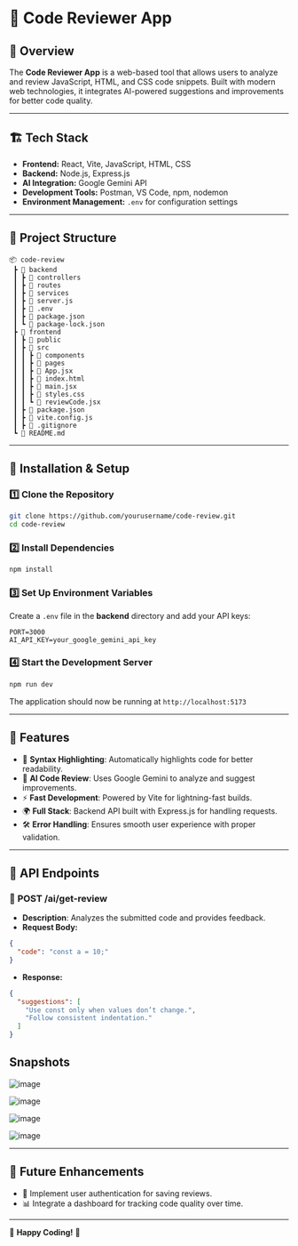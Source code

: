 # 📌 Code Reviewer App

## 🚀 Overview
The **Code Reviewer App** is a web-based tool that allows users to analyze and review JavaScript, HTML, and CSS code snippets. Built with modern web technologies, it integrates AI-powered suggestions and improvements for better code quality.

---

## 🏗️ Tech Stack
- **Frontend:** React, Vite, JavaScript, HTML, CSS
- **Backend:** Node.js, Express.js
- **AI Integration:** Google Gemini API
- **Development Tools:** Postman, VS Code, npm, nodemon
- **Environment Management:** `.env` for configuration settings

---

## 📂 Project Structure
```
📦 code-review
 ┣ 📂 backend
 ┃ ┣ 📂 controllers
 ┃ ┣ 📂 routes
 ┃ ┣ 📂 services
 ┃ ┣ 📜 server.js
 ┃ ┣ 📜 .env
 ┃ ┣ 📜 package.json
 ┃ ┗ 📜 package-lock.json
 ┣ 📂 frontend
 ┃ ┣ 📂 public
 ┃ ┣ 📂 src
 ┃ ┃ ┣ 📂 components
 ┃ ┃ ┣ 📂 pages
 ┃ ┃ ┣ 📜 App.jsx
 ┃ ┃ ┣ 📜 index.html
 ┃ ┃ ┣ 📜 main.jsx
 ┃ ┃ ┣ 📜 styles.css
 ┃ ┃ ┗ 📜 reviewCode.jsx
 ┃ ┣ 📜 package.json
 ┃ ┣ 📜 vite.config.js
 ┃ ┣ 📜 .gitignore
 ┗ 📜 README.md
```

---

## 🔧 Installation & Setup
### 1️⃣ Clone the Repository
```sh
git clone https://github.com/yourusername/code-review.git
cd code-review
```

### 2️⃣ Install Dependencies
```sh
npm install
```

### 3️⃣ Set Up Environment Variables
Create a `.env` file in the **backend** directory and add your API keys:
```env
PORT=3000
AI_API_KEY=your_google_gemini_api_key
```

### 4️⃣ Start the Development Server
```sh
npm run dev
```
The application should now be running at `http://localhost:5173`

---

## 🎯 Features
- 📜 **Syntax Highlighting**: Automatically highlights code for better readability.
- 🤖 **AI Code Review**: Uses Google Gemini to analyze and suggest improvements.
- ⚡ **Fast Development**: Powered by Vite for lightning-fast builds.
- 🌍 **Full Stack**: Backend API built with Express.js for handling requests.
- 🛠 **Error Handling**: Ensures smooth user experience with proper validation.

---

## 📜 API Endpoints
### 🔹 **POST /ai/get-review**
- **Description**: Analyzes the submitted code and provides feedback.
- **Request Body:**
```json
{
  "code": "const a = 10;"
}
```
- **Response:**
```json
{
  "suggestions": [
    "Use const only when values don’t change.",
    "Follow consistent indentation."
  ]
}
```

## Snapshots

![image](https://github.com/user-attachments/assets/aafad90f-f165-4a69-b114-290ca9ce84c2)

![image](https://github.com/user-attachments/assets/dd1cf302-6068-4977-88e5-899e966dbb69)


![image](https://github.com/user-attachments/assets/2f6b1f19-8eaf-4195-a4ca-151d7f383877)


![image](https://github.com/user-attachments/assets/31febab5-d18c-40dd-8734-34626a43a14e)



---

## 📌 Future Enhancements
- 🚀 Implement user authentication for saving reviews.
- 📊 Integrate a dashboard for tracking code quality over time.

---




🚀 **Happy Coding!** 🎯

